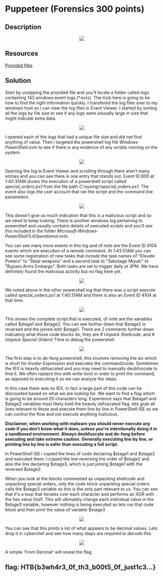 # Puppeteer (Forensics 300 points) 

## Description

<p align="center"><img src="_images/description.png"></p>

## Resources

[Provided files](https://github.com/FidgetCube/CTF_writeups/blob/main/2022-HTBcyberApocalypseCTF/puppeteer(forensics)/forensics_puppeteer.zip)

## Solution

Start by unzipping the provided file and you'll locate a folder called *logs* containing 143 windows event logs (*.evtx). The trick here is going to be how to find the right information quickly. I transfered the log files over to my windows host so i can view the log files in Event Viewer. I started by sorting all the logs by file size to see if any logs were unusally large in size that might indicate extra data.

<p align="center"><img src="_images/1fileSortSize.png"></p>

I opened each of the logs that had a unique file size and did not find anything of value. Then i targeted the powershell log file *Windows PowerShell.evtx* to see if there is any evidence of any scripts running on the system. 

<p align="center"><img src="_images/2powershellEmpty.png"></p>

Opening the log in Event Viewer and scrolling through there aren't many entries and you can see there is one entry that stands out. Event ID 800 at 1:40:31AM shows the execution of a powershell script called *special_orders.ps1* from the file path *C:\sysmgr\special_orders.ps1*. The event also logs the user account that ran the script and the command line parameters. 

<p align="center"><img src="_images/2-1powershell_Log.png"></p>

This doesn't give us much indication that this is a malicious script and so we need to keep looking. There is another windows log pertaining to powershell and usually contains details of executed scripts and you'll see this included in the folder *Microsoft-Windows-PowerShell%4Operational.evtx*.

You can see many more events in this log and of note are the Event ID 4104 events which are execution of a remote command. At 1:43:51AM you can see some registration of new tasks that include the task names of "Elevate Powers" to "Steal weapons" and a second task to "Sabotage Miyuki" to "Bypass Arms Embargo". Both tasks are set to trigger daily at 3PM. We have definitely found the malicious activity but no flag here yet. 

<p align="center"><img src="_images/4script2.png"></p>

We noted above in the other powershell log that there was a script execute called special_orders.ps1 at 1:40:31AM and there is also an Event ID 4104 at that time.

<p align="center"><img src="_images/3script1.png"></p>

This shows the complete script that is executed, of note are the variables called $stage1 and $stage2. You can see further down that $stage2 is reversed and the joined with $stage1. There are 2 comments further down indicating what those code blocks do, they are *# Unpack Shellcode;* and *# Unpack Special Orders!* Time to debug the powershell. 

<p align="center"><img src="_images/4-1script2.png"></p>

The first step is to de-fang powershell, this involves removing the *iex* which is short for *Invoke-Expression* and executes the command/code. Sometimes the IEX is heavily obfuscated and you may need to manually deobfuscate to find it. We often replace this with *write-host* in order to print the command, as opposed to executing it so we can analyze the steps. 

In this case there was no IEX, in fact a large part of this code can be discounted based on what we are looking for. We want to find a flag which is going to be around 20 characters long. Experience says that $stage1 and $stage2 variables most likely hold the heavily obfuscated flag. lets grab all lines relevant to those and execute them line by line in PowerShell ISE so we can control the flow and not execute anything malicious.

**Disclaimer, when working with malware you should never execute any code if you don't know what it does, unless you're intentionally doing it in a sandboxed environment. Always deobfuscate and de-fang before executing and take extreme caution. Generally executing line by line, or printing line by line is safer than executing a full script.**

In PowerShell ISE i copied the lines of code declaring $stage1 and $stage2 and executed them. I copied the line reversing the order of $stage2 and also the line declaring $stage3, which is just joining $stage1 with the reversed $stage2.

When you look at the blocks commented as unpacking shellcode and unpacking special orders, only the code block unpacking special orders calls the $stage3 variable so this is the only part relevant to us. You can see that it's a loop that iterates over each character and performs an XOR with the hex value 0xd1. This will ultimately change each individual value in the $stage3 variable, however nothing is being executed so lets run that code block and then print the value of variable $stage3

<p align="center"><img src="_images/5powershellSolve.png"></p>

You can see that this prints a list of what appears to be decimal values. Lets drop it in cyberchef and see how many steps are required to decode this.

<p align="center"><img src="_images/6flag.png"></p>

A simple 'From Decimal' will reveal the flag.

## flag: HTB{b3wh4r3_0f_th3_b00t5_0f_just1c3...}
